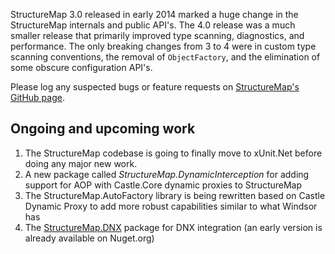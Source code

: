 <!--Title: Roadmap-->
<!--Url: roadmap-->

StructureMap 3.0 released in early 2014 marked a huge change in the StructureMap internals and public API's. The 4.0 release was
a much smaller release that primarily improved type scanning, diagnostics, and performance. The only breaking changes from 3 to 4 were in custom type scanning conventions, the removal of `ObjectFactory`, and
the elimination of some obscure configuration API's.

Please log any suspected bugs or feature requests on [StructureMap's GitHub page](https://github.com/structuremap/structuremap).


## Ongoing and upcoming work

1. The StructureMap codebase is going to finally move to xUnit.Net before doing any major new work.
1. A new package called _StructureMap.DynamicInterception_ for adding support for AOP with Castle.Core dynamic proxies to StructureMap
1. The StructureMap.AutoFactory library is being rewritten based on Castle Dynamic Proxy to add more robust capabilities similar to what Windsor has
1. The [StructureMap.DNX](https://github.com/structuremap/structuremap.dnx) package for DNX integration (an early version is already available on Nuget.org)

